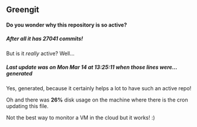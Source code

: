 ## Greengit

#### Do you wonder why this repository is so active?

##### After all it has 27041 commits!

But is it *really* active? Well...

##### Last update was on Mon Mar 14 at 13:25:11 when those lines were... generated

Yes, generated, because it certainly helps a lot to have such an active repo!

Oh and there was **26%** disk usage on the machine
where there is the cron updating this file.

Not the best way to monitor a VM in the cloud but it works! :)

